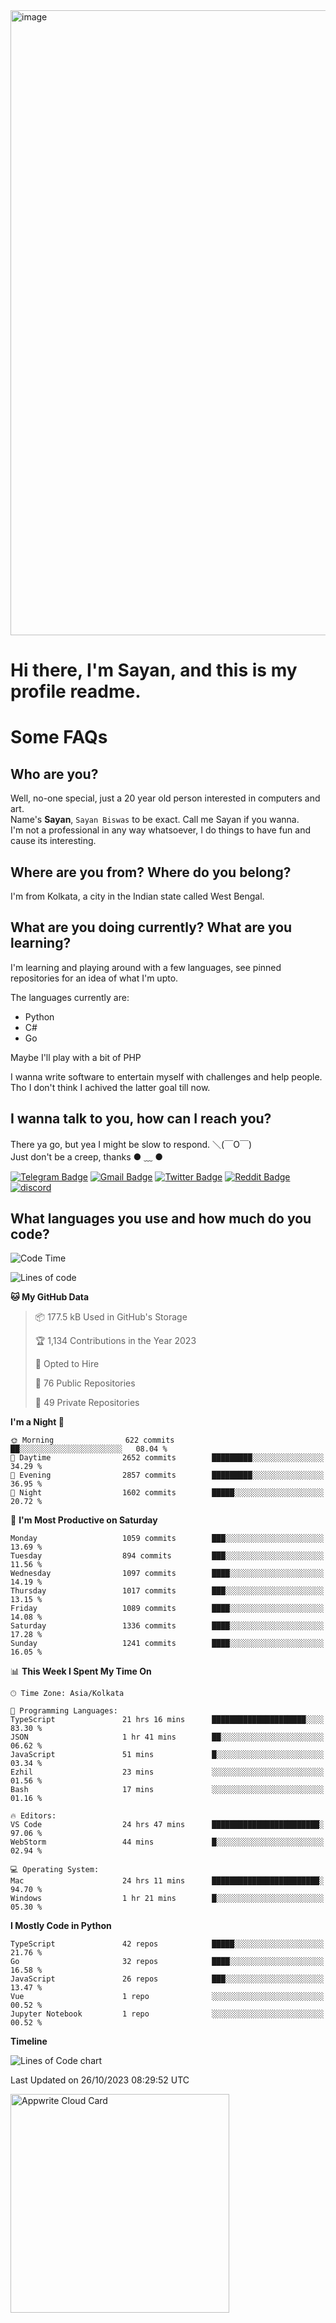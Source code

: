 <img src="https://github.com/Dank-del/Dank-del/assets/63096193/045e227e-4ef3-4c82-82b9-d22540fc40f7" alt="image" width="1000"/>


# **Hi there, I'm Sayan, and this is my profile readme.**
<!--  [![Profile views](https://gpvc.arturio.dev/dank-del)](https://github.com/dank-del) -->
# Some FAQs

## **Who are you?**

Well, no-one special, just a 20 year old person interested in computers and art. \
Name's **Sayan**, `Sayan Biswas` to be exact. Call me Sayan if you wanna. \
I'm not a professional in any way whatsoever, I do things to have fun and cause its interesting.

## **Where are you from? Where do you belong?**

I'm from Kolkata, a city in the Indian state called West Bengal.

## **What are you doing currently? What are you learning?**

I'm learning and playing around with a few languages, see pinned repositories for an idea of what I'm upto.

The languages currently are:

- Python
- C#
- Go

Maybe I'll play with a bit of PHP

I wanna write software to entertain myself with challenges and help people. \
Tho I don't think I achived the latter goal till now.

<!--## **Eww, I see a weeb profile.**

Can't help it, it's the best way to hide my face on this account
> Why do people hate weebs .-.

## **Cool, what more interests you?**

My interests are quite, weird. They're scattered all over the place. \
I've been fascinated by music and have studied it since the age of 6, I've performed on stage and on air but yeah now I've been away from that. I specialize in key instruments. \
Another thing that interests me is Media Production, aka, working with audio, video and broadcasting media.

> I just like art in general. also feeds the reason of me being obsessed with Japanese drawings (⋟ ﹏ ⋞)-->

## **I wanna talk to you, how can I reach you?**

There ya go, but yea I might be slow to respond. ＼(￣O￣) \
Just don't be a creep, thanks ● ﹏ ●

[![Telegram Badge](https://img.shields.io/badge/-dank_as_fuck-1ca0f1?style=flat-square&logo=telegram&logoColor=white&link=https://t.me/dank_as_fuck)](https://t.me/dank_as_fuck)
[![Gmail Badge](https://img.shields.io/badge/-sayan@asia.com-c14438?style=flat-square&logo=Gmail&logoColor=white&link=mailto:sayan@asia.com)](mailto:sayan@asia.com)
[![Twitter Badge](https://img.shields.io/twitter/follow/TheDankDel?style=social)](https://twitter.com/TheDankDel)
[![Reddit Badge](https://img.shields.io/reddit/user-karma/combined/dank_as_fuck_?style=social)](https://www.reddit.com/user/dank_as_fuck_/)
[![discord](https://discord-md-badge.vercel.app/api/shield/506536929152466945?style=social)](https://discordapp.com/users/506536929152466945)

## **What languages you use and how much do you code?**

<!--START_SECTION:waka-->
![Code Time](http://img.shields.io/badge/Code%20Time-1%2C277%20hrs%2039%20mins-blue)

![Lines of code](https://img.shields.io/badge/From%20Hello%20World%20I%27ve%20Written-5.9%20million%20lines%20of%20code-blue)

**🐱 My GitHub Data** 

> 📦 177.5 kB Used in GitHub's Storage 
 > 
> 🏆 1,134 Contributions in the Year 2023
 > 
> 💼 Opted to Hire
 > 
> 📜 76 Public Repositories 
 > 
> 🔑 49 Private Repositories 
 > 
**I'm a Night 🦉** 

```text
🌞 Morning                622 commits         ██░░░░░░░░░░░░░░░░░░░░░░░   08.04 % 
🌆 Daytime                2652 commits        █████████░░░░░░░░░░░░░░░░   34.29 % 
🌃 Evening                2857 commits        █████████░░░░░░░░░░░░░░░░   36.95 % 
🌙 Night                  1602 commits        █████░░░░░░░░░░░░░░░░░░░░   20.72 % 
```
📅 **I'm Most Productive on Saturday** 

```text
Monday                   1059 commits        ███░░░░░░░░░░░░░░░░░░░░░░   13.69 % 
Tuesday                  894 commits         ███░░░░░░░░░░░░░░░░░░░░░░   11.56 % 
Wednesday                1097 commits        ████░░░░░░░░░░░░░░░░░░░░░   14.19 % 
Thursday                 1017 commits        ███░░░░░░░░░░░░░░░░░░░░░░   13.15 % 
Friday                   1089 commits        ████░░░░░░░░░░░░░░░░░░░░░   14.08 % 
Saturday                 1336 commits        ████░░░░░░░░░░░░░░░░░░░░░   17.28 % 
Sunday                   1241 commits        ████░░░░░░░░░░░░░░░░░░░░░   16.05 % 
```


📊 **This Week I Spent My Time On** 

```text
🕑︎ Time Zone: Asia/Kolkata

💬 Programming Languages: 
TypeScript               21 hrs 16 mins      █████████████████████░░░░   83.30 % 
JSON                     1 hr 41 mins        ██░░░░░░░░░░░░░░░░░░░░░░░   06.62 % 
JavaScript               51 mins             █░░░░░░░░░░░░░░░░░░░░░░░░   03.34 % 
Ezhil                    23 mins             ░░░░░░░░░░░░░░░░░░░░░░░░░   01.56 % 
Bash                     17 mins             ░░░░░░░░░░░░░░░░░░░░░░░░░   01.16 % 

🔥 Editors: 
VS Code                  24 hrs 47 mins      ████████████████████████░   97.06 % 
WebStorm                 44 mins             █░░░░░░░░░░░░░░░░░░░░░░░░   02.94 % 

💻 Operating System: 
Mac                      24 hrs 11 mins      ████████████████████████░   94.70 % 
Windows                  1 hr 21 mins        █░░░░░░░░░░░░░░░░░░░░░░░░   05.30 % 
```

**I Mostly Code in Python** 

```text
TypeScript               42 repos            █████░░░░░░░░░░░░░░░░░░░░   21.76 % 
Go                       32 repos            ████░░░░░░░░░░░░░░░░░░░░░   16.58 % 
JavaScript               26 repos            ███░░░░░░░░░░░░░░░░░░░░░░   13.47 % 
Vue                      1 repo              ░░░░░░░░░░░░░░░░░░░░░░░░░   00.52 % 
Jupyter Notebook         1 repo              ░░░░░░░░░░░░░░░░░░░░░░░░░   00.52 % 
```



**Timeline**

![Lines of Code chart](https://raw.githubusercontent.com/Dank-del/Dank-del/main/assets/bar_graph.png)


 Last Updated on 26/10/2023 08:29:52 UTC
<!--END_SECTION:waka-->

<!--## **Can I stalk your spotify?**

Um sure.

![OwO Spotify](https://spotify-recently-played-readme.vercel.app/api?user=31fdrsslnr7nvq4ytqwtw7c4rxfm&count=5)-->

<a href="https://cloud.appwrite.io/card/64773257171d49803c27">
	<img width="350" src="https://cloud.appwrite.io/v1/cards/cloud?userId=64773257171d49803c27" alt="Appwrite Cloud Card" />
</a>
